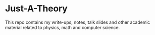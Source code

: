 # Just-A-Theory
This repo contains my write-ups, notes, talk slides and other academic material related to physics, math and computer science.
